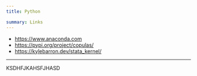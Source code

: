 ```yaml
---
title: Python

summary: Links
---
```


- <https://www.anaconda.com>
- <https://pypi.org/project/copulas/>
- <https://kylebarron.dev/stata_kernel/>

---

KSDHFJKAHSFJHASD
